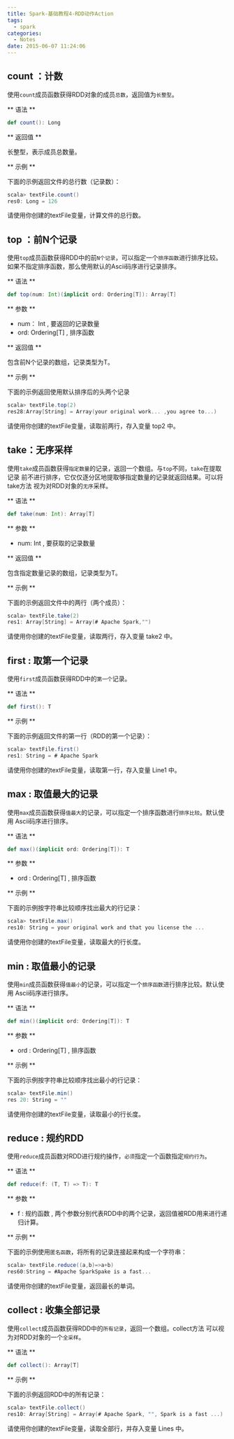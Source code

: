 ```yaml
---
title: Spark-基础教程4-RDD动作Action
tags:
  - spark
categories:
  - Notes
date: 2015-06-07 11:24:06
---
```

## count ：计数

使用`count`成员函数获得RDD对象的成员`总数`，返回值为`长整型`。

** 语法 **

``` scala
def count(): Long
```

** 返回值 **

长整型，表示成员总数量。

** 示例 **

下面的示例返回文件的总行数（记录数）：

``` scala
scala> textFile.count() 
res0: Long = 126
```

请使用你创建的textFile变量，计算文件的总行数。

## top ：前N个记录

使用`top`成员函数获得RDD中的前`N个记录`，可以指定一个`排序函数`进行排序比较。 如果不指定排序函数，那么使用默认的Ascii码序进行记录排序。

** 语法 **

``` scala
def top(num: Int)(implicit ord: Ordering[T]): Array[T]
```

** 参数 **

- num： Int , 要返回的记录数量
- ord: Ordering[T] , 排序函数

** 返回值 **

包含前N个记录的数组，记录类型为T。

** 示例 **

下面的示例返回使用默认排序后的头两个记录

``` scala
scala> textFile.top(2)
res28:Array[String] = Array(your original work... ,you agree to...)
```

请使用你创建的textFile变量，读取前两行，存入变量 top2 中。

## take：无序采样
使用`take`成员函数获得`指定数量`的记录，返回一个数组。与`top`不同，`take`在提取记录 前不进行排序，它仅仅逐分区地提取够指定数量的记录就返回结果。可以将take方法 视为对RDD对象的`无序`采样。

** 语法 **

``` scala
def take(num: Int): Array[T]
```

** 参数 **

- num: Int , 要获取的记录数量

** 返回值 **

包含指定数量记录的数组，记录类型为T。

** 示例 **

下面的示例返回文件中的两行（两个成员）：

``` scala
scala> textFile.take(2)
res1: Array[String] = Array(# Apache Spark,"")
```

请使用你创建的textFile变量，读取两行，存入变量 take2 中。

## first : 取第一个记录

使用`first`成员函数获得RDD中的`第一个`记录。

** 语法 **

``` scala
def first(): T
```

** 示例 **

下面的示例返回文件的第一行（RDD的第一个记录）：

``` scala
scala> textFile.first()
res1: String = # Apache Spark
```

请使用你创建的textFile变量，读取第一行，存入变量 Line1 中。

## max : 取值最大的记录

使用`max`成员函数获得`值最大`的记录，可以指定一个排序函数进行`排序比较`。默认使用 Ascii码序进行排序。

** 语法 **

``` scala
def max()(implicit ord: Ordering[T]): T
```

** 参数 **

- ord : Ordering[T] , 排序函数

** 示例 **

下面的示例按字符串比较顺序找出最大的行记录：

``` scala
scala> textFile.max()
res10: String = your original work and that you license the ...
```

请使用你创建的textFile变量，读取最大的行长度。

## min : 取值最小的记录

使用`min`成员函数获得`值最小`的记录，可以指定一个`排序函数`进行排序比较。默认使用 Ascii码序进行排序。

** 语法 **

``` scala
def min()(implicit ord: Ordering[T]): T
```

** 参数 **

- ord : Ordering[T] , 排序函数

** 示例 **

下面的示例按字符串比较顺序找出最小的行记录：

``` scala
scala> textFile.min()
res 20: String = ""
```

请使用你创建的textFile变量，读取最小的行长度。

## reduce : 规约RDD

使用`reduce`成员函数对RDD进行规约操作，`必须`指定一个函数指定`规约行为`。

** 语法 **

``` scala
def reduce(f: (T, T) => T): T
```

** 参数 **

- f : 规约函数 , 两个参数分别代表RDD中的两个记录，返回值被RDD用来进行递归计算。

** 示例 **

下面的示例使用`匿名函数`，将所有的记录连接起来构成一个字符串：

``` scala
scala> textFile.reduce((a,b)=>a+b)
res60:String = #Apache SparkSpake is a fast...
```

请使用你创建的textFile变量，返回最长的单词。

## collect : 收集全部记录

使用`collect`成员函数获得RDD中的`所有记录`，返回一个数组。collect方法 可以视为对RDD对象的一个`全采样`。

** 语法 **

``` scala
def collect(): Array[T]
```

** 示例 **

下面的示例返回RDD中的所有记录：

``` scala
scala> textFile.collect()
res10: Array[String] = Array(# Apache Spark, "", Spark is a fast ...)
```

请使用你创建的textFile变量，读取全部行，并存入变量 Lines 中。